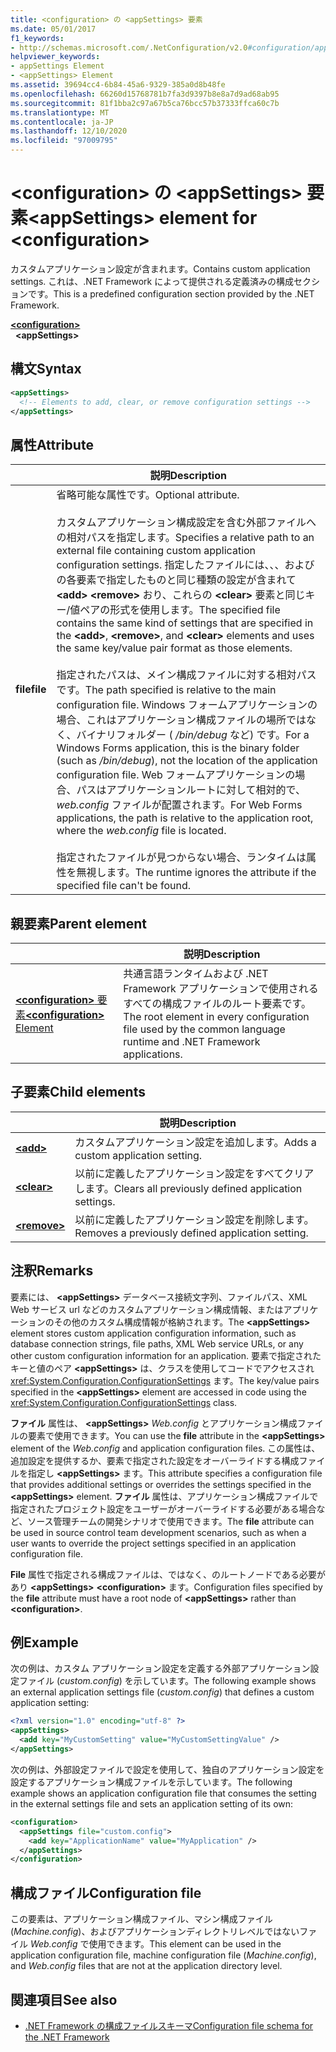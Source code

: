 ```yaml
---
title: <configuration> の <appSettings> 要素
ms.date: 05/01/2017
f1_keywords:
- http://schemas.microsoft.com/.NetConfiguration/v2.0#configuration/appSettings
helpviewer_keywords:
- appSettings Element
- <appSettings> Element
ms.assetid: 39694cc4-6b84-45a6-9329-385a0d8b48fe
ms.openlocfilehash: 66260d15768781b7fa3d9397b8e8a7d9ad68ab95
ms.sourcegitcommit: 81f1bba2c97a67b5ca76bcc57b37333ffca60c7b
ms.translationtype: MT
ms.contentlocale: ja-JP
ms.lasthandoff: 12/10/2020
ms.locfileid: "97009795"
---
```

# <a name="appsettings-element-for-configuration"></a><span data-ttu-id="f9e48-102">\<configuration> の \<appSettings> 要素</span><span class="sxs-lookup"><span data-stu-id="f9e48-102">\<appSettings> element for \<configuration></span></span>

<span data-ttu-id="f9e48-103">カスタムアプリケーション設定が含まれます。</span><span class="sxs-lookup"><span data-stu-id="f9e48-103">Contains custom application settings.</span></span> <span data-ttu-id="f9e48-104">これは、.NET Framework によって提供される定義済みの構成セクションです。</span><span class="sxs-lookup"><span data-stu-id="f9e48-104">This is a predefined configuration section provided by the .NET Framework.</span></span>

[**\<configuration>**](../configuration-element.md)\
&nbsp;&nbsp;**\<appSettings>**

## <a name="syntax"></a><span data-ttu-id="f9e48-105">構文</span><span class="sxs-lookup"><span data-stu-id="f9e48-105">Syntax</span></span>

```xml
<appSettings>
  <!-- Elements to add, clear, or remove configuration settings -->
</appSettings>
```

## <a name="attribute"></a><span data-ttu-id="f9e48-106">属性</span><span class="sxs-lookup"><span data-stu-id="f9e48-106">Attribute</span></span>

|           | <span data-ttu-id="f9e48-107">説明</span><span class="sxs-lookup"><span data-stu-id="f9e48-107">Description</span></span> |
| --------- | ----------- |
| <span data-ttu-id="f9e48-108">**file**</span><span class="sxs-lookup"><span data-stu-id="f9e48-108">**file**</span></span>  | <span data-ttu-id="f9e48-109">省略可能な属性です。</span><span class="sxs-lookup"><span data-stu-id="f9e48-109">Optional attribute.</span></span><br><br><span data-ttu-id="f9e48-110">カスタムアプリケーション構成設定を含む外部ファイルへの相対パスを指定します。</span><span class="sxs-lookup"><span data-stu-id="f9e48-110">Specifies a relative path to an external file containing custom application configuration settings.</span></span> <span data-ttu-id="f9e48-111">指定したファイルには、、、およびの各要素で指定したものと同じ種類の設定が含まれて **\<add>** **\<remove>** おり、これらの **\<clear>** 要素と同じキー/値ペアの形式を使用します。</span><span class="sxs-lookup"><span data-stu-id="f9e48-111">The specified file contains the same kind of settings that are specified in the **\<add>**, **\<remove>**, and **\<clear>** elements and uses the same key/value pair format as those elements.</span></span><br><br><span data-ttu-id="f9e48-112">指定されたパスは、メイン構成ファイルに対する相対パスです。</span><span class="sxs-lookup"><span data-stu-id="f9e48-112">The path specified is relative to the main configuration file.</span></span> <span data-ttu-id="f9e48-113">Windows フォームアプリケーションの場合、これはアプリケーション構成ファイルの場所ではなく、バイナリフォルダー ( */bin/debug* など) です。</span><span class="sxs-lookup"><span data-stu-id="f9e48-113">For a Windows Forms application, this is the binary folder (such as */bin/debug*), not the location of the application configuration file.</span></span> <span data-ttu-id="f9e48-114">Web フォームアプリケーションの場合、パスはアプリケーションルートに対して相対的で、 *web.config* ファイルが配置されます。</span><span class="sxs-lookup"><span data-stu-id="f9e48-114">For Web Forms applications, the path is relative to the application root, where the *web.config* file is located.</span></span><br><br><span data-ttu-id="f9e48-115">指定されたファイルが見つからない場合、ランタイムは属性を無視します。</span><span class="sxs-lookup"><span data-stu-id="f9e48-115">The runtime ignores the attribute if the specified file can't be found.</span></span> |

## <a name="parent-element"></a><span data-ttu-id="f9e48-116">親要素</span><span class="sxs-lookup"><span data-stu-id="f9e48-116">Parent element</span></span>

|     | <span data-ttu-id="f9e48-117">説明</span><span class="sxs-lookup"><span data-stu-id="f9e48-117">Description</span></span> |
| --- | ----------- |
| [<span data-ttu-id="f9e48-118">**\<configuration>** 要素</span><span class="sxs-lookup"><span data-stu-id="f9e48-118">**\<configuration>** Element</span></span>](../configuration-element.md) | <span data-ttu-id="f9e48-119">共通言語ランタイムおよび .NET Framework アプリケーションで使用されるすべての構成ファイルのルート要素です。</span><span class="sxs-lookup"><span data-stu-id="f9e48-119">The root element in every configuration file used by the common language runtime and .NET Framework applications.</span></span> |

## <a name="child-elements"></a><span data-ttu-id="f9e48-120">子要素</span><span class="sxs-lookup"><span data-stu-id="f9e48-120">Child elements</span></span>

|     | <span data-ttu-id="f9e48-121">説明</span><span class="sxs-lookup"><span data-stu-id="f9e48-121">Description</span></span> |
| --- | ----------- |
| [**\<add>**](add-element-for-appsettings.md) | <span data-ttu-id="f9e48-122">カスタムアプリケーション設定を追加します。</span><span class="sxs-lookup"><span data-stu-id="f9e48-122">Adds a custom application setting.</span></span> |
| [**\<clear>**](clear-element-for-appsettings.md) | <span data-ttu-id="f9e48-123">以前に定義したアプリケーション設定をすべてクリアします。</span><span class="sxs-lookup"><span data-stu-id="f9e48-123">Clears all previously defined application settings.</span></span> |
| [**\<remove>**](remove-element-for-appsettings.md) | <span data-ttu-id="f9e48-124">以前に定義したアプリケーション設定を削除します。</span><span class="sxs-lookup"><span data-stu-id="f9e48-124">Removes a previously defined application setting.</span></span> |

## <a name="remarks"></a><span data-ttu-id="f9e48-125">注釈</span><span class="sxs-lookup"><span data-stu-id="f9e48-125">Remarks</span></span>

<span data-ttu-id="f9e48-126">要素には、 **\<appSettings>** データベース接続文字列、ファイルパス、XML Web サービス url などのカスタムアプリケーション構成情報、またはアプリケーションのその他のカスタム構成情報が格納されます。</span><span class="sxs-lookup"><span data-stu-id="f9e48-126">The **\<appSettings>** element stores custom application configuration information, such as database connection strings, file paths, XML Web service URLs, or any other custom configuration information for an application.</span></span> <span data-ttu-id="f9e48-127">要素で指定されたキーと値のペア **\<appSettings>** は、クラスを使用してコードでアクセスされ <xref:System.Configuration.ConfigurationSettings> ます。</span><span class="sxs-lookup"><span data-stu-id="f9e48-127">The key/value pairs specified in the **\<appSettings>** element are accessed in code using the <xref:System.Configuration.ConfigurationSettings> class.</span></span>

<span data-ttu-id="f9e48-128">**ファイル** 属性は、 **\<appSettings>** *Web.config* とアプリケーション構成ファイルの要素で使用できます。</span><span class="sxs-lookup"><span data-stu-id="f9e48-128">You can use the **file** attribute in the **\<appSettings>** element of the *Web.config* and application configuration files.</span></span> <span data-ttu-id="f9e48-129">この属性は、追加設定を提供するか、要素で指定された設定をオーバーライドする構成ファイルを指定し **\<appSettings>** ます。</span><span class="sxs-lookup"><span data-stu-id="f9e48-129">This attribute specifies a configuration file that provides additional settings or overrides the settings specified in the **\<appSettings>** element.</span></span> <span data-ttu-id="f9e48-130">**ファイル** 属性は、アプリケーション構成ファイルで指定されたプロジェクト設定をユーザーがオーバーライドする必要がある場合など、ソース管理チームの開発シナリオで使用できます。</span><span class="sxs-lookup"><span data-stu-id="f9e48-130">The **file** attribute can be used in source control team development scenarios, such as when a user wants to override the project settings specified in an application configuration file.</span></span>

<span data-ttu-id="f9e48-131">**File** 属性で指定される構成ファイルは、ではなく、のルートノードである必要があり **\<appSettings>** **\<configuration>** ます。</span><span class="sxs-lookup"><span data-stu-id="f9e48-131">Configuration files specified by the **file** attribute must have a root node of **\<appSettings>** rather than **\<configuration>**.</span></span>

## <a name="example"></a><span data-ttu-id="f9e48-132">例</span><span class="sxs-lookup"><span data-stu-id="f9e48-132">Example</span></span>

<span data-ttu-id="f9e48-133">次の例は、カスタム アプリケーション設定を定義する外部アプリケーション設定ファイル (*custom.config*) を示しています。</span><span class="sxs-lookup"><span data-stu-id="f9e48-133">The following example shows an external application settings file (*custom.config*) that defines a custom application setting:</span></span>

```xml
<?xml version="1.0" encoding="utf-8" ?>
<appSettings>
  <add key="MyCustomSetting" value="MyCustomSettingValue" />
</appSettings>
```

<span data-ttu-id="f9e48-134">次の例は、外部設定ファイルで設定を使用して、独自のアプリケーション設定を設定するアプリケーション構成ファイルを示しています。</span><span class="sxs-lookup"><span data-stu-id="f9e48-134">The following example shows an application configuration file that consumes the setting in the external settings file and sets an application setting of its own:</span></span>

```xml
<configuration>
  <appSettings file="custom.config">
    <add key="ApplicationName" value="MyApplication" />
  </appSettings>
</configuration>
```

## <a name="configuration-file"></a><span data-ttu-id="f9e48-135">構成ファイル</span><span class="sxs-lookup"><span data-stu-id="f9e48-135">Configuration file</span></span>

<span data-ttu-id="f9e48-136">この要素は、アプリケーション構成ファイル、マシン構成ファイル (*Machine.config*)、およびアプリケーションディレクトリレベルではないファイル *Web.config* で使用できます。</span><span class="sxs-lookup"><span data-stu-id="f9e48-136">This element can be used in the application configuration file, machine configuration file (*Machine.config*), and *Web.config* files that are not at the application directory level.</span></span>

## <a name="see-also"></a><span data-ttu-id="f9e48-137">関連項目</span><span class="sxs-lookup"><span data-stu-id="f9e48-137">See also</span></span>

- [<span data-ttu-id="f9e48-138">.NET Framework の構成ファイルスキーマ</span><span class="sxs-lookup"><span data-stu-id="f9e48-138">Configuration file schema for the .NET Framework</span></span>](../index.md)
